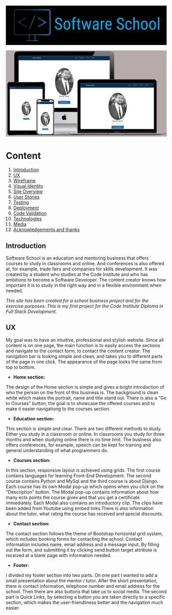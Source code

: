 <p align="center">
  <img src="assets/images/sslogo.PNG" 
alt="Software School logo"/>
</p>

![Image that contains example of responsiveness within several screens](assets/images/responsive.PNG)

# Content 
1. [Introduction](#introduction)
2. [UX](#ux)
3. [Wireframe](#wireframe)
4. [Visual Identity](#visualidentity)    
5. [Site Overview](#siteoverview)
6. [User Stories](#userstories)
7. [Testing](#testing)
8. [Deployment](#deployment)
9. [Code Validation](#codevalidation)
10. [Technologies](#technologies)
11. [Media](#media)
9. [Acknowledgements and thanks](#acknowledgements)


## Introduction <a name="introduction"></a>

Software School is an education and mentoring business that offers courses to study in classrooms and online. And conferences is also offered at, for example, trade fairs and companies for skills development.
It was created by a student who studies at the Code Institute and who has ambitions to become a Software Developer.
The content creator knows how important it is to study in the right way and in a flexible environment when needed.

*This site has been created for a school business project and for the exercise purposes. 
This is my first project for the Code Institute Diploma in Full Stack Development.*

## UX <a name="ux"></a>

My goal was to have an intuitive, professional and stylish website. Since all content is on one page, the main function is to easily
access the sections and navigate to the contact form, to contact the content creator. The navigation bar is looking simple and clean, and takes you to different parts of the page in one click.
The appearance of the page looks the same from top to bottom.


- **Home section:**

The design of the Home section is simple and gives a bright introduction of who the person on the front of this business is. 
The background is clean white which makes the portrait, name and title stand out. 
There is also a "Go to Courses" button, the goal is to showcase the offered courses and to make it easier navigationg to the courses section. 

- **Education section:**

This section is simple and clear. There are two different methods to study. Either you study in a classroom or online. 
In classrooms you study for three months and when studying online there is no time limit. The business also offers conferences, 
for example, speech can be kept for training and general understanding of what programmers do.

- **Courses section:**

In this section, responsive layout is achieved using grids. The first course contains languages for learning Front-End Development. 
The second course contains Python and MySql and the third course is about Django. 
Each course has its own Modal pop-up which opens when you click on the "Description" button. 
The Modal pop-up contains information about how many ects points the course gives and that you get a certificate immediately. Each Modal also contains an introductory clip. 
The clips have been added from Youtube using embed links.There is also information about the tutor, what rating the course has received and special discounts. 

- **Contact section:**

The contact section follows the theme of Bootstrap horizontal grid system, which includes booking forms for contacting the school. 
Contact information includes name, email address and a message input. By filling out the form, and submitting it by clicking send button 
target attribute is received at a blank page with information needed.

- **Footer:**

I divided my footer section into two parts. On one part I wanted to add a small presentation about the mentor / tutor. 
After the short presentation, there is contact information, telephone number and email address for the school. 
Then there are also buttons that take us to social media. The second part is Quick Links, by selecting a button you are 
taken directly to a specific section, which makes the user-friendliness better and the navigation much easier.
